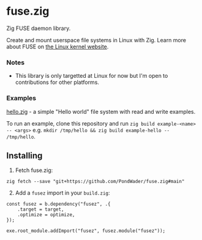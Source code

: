 # fuse.zig

Zig FUSE daemon library.

Create and mount userspace file systems in Linux with Zig. Learn more about FUSE on [the Linux kernel website](https://www.kernel.org/doc/html/next/filesystems/fuse.html).

### Notes

- This library is only targetted at Linux for now but I'm open to contributions for other platforms.

### Examples

[hello.zig](./examples/hello.zig) - a simple "Hello world" file system with read and write examples.

To run an example, clone this repository and run `zig build example-<name> -- <args>` e.g. `mkdir /tmp/hello && zig build example-hello -- /tmp/hello`.

## Installing

1. Fetch fuse.zig:

```
zig fetch --save "git+https://github.com/PondWader/fuse.zig#main"
```

2. Add a `fusez` import in your `build.zig`:

```zig
const fusez = b.dependency("fusez", .{
    .target = target,
    .optimize = optimize,
});

exe.root_module.addImport("fusez", fusez.module("fusez"));
```
